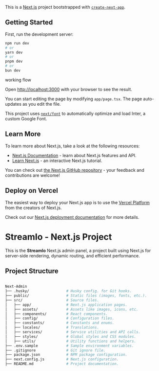 This is a [Next.js](https://nextjs.org/) project bootstrapped with [`create-next-app`](https://github.com/vercel/next.js/tree/canary/packages/create-next-app).

## Getting Started

First, run the development server:

```bash
npm run dev
# or
yarn dev
# or
pnpm dev
# or
bun dev
```
working flow


Open [http://localhost:3000](http://localhost:3000) with your browser to see the result.

You can start editing the page by modifying `app/page.tsx`. The page auto-updates as you edit the file.

This project uses [`next/font`](https://nextjs.org/docs/basic-features/font-optimization) to automatically optimize and load Inter, a custom Google Font.

## Learn More

To learn more about Next.js, take a look at the following resources:

- [Next.js Documentation](https://nextjs.org/docs) - learn about Next.js features and API.
- [Learn Next.js](https://nextjs.org/learn) - an interactive Next.js tutorial.

You can check out [the Next.js GitHub repository](https://github.com/vercel/next.js/) - your feedback and contributions are welcome!

## Deploy on Vercel

The easiest way to deploy your Next.js app is to use the [Vercel Platform](https://vercel.com/new?utm_medium=default-template&filter=next.js&utm_source=create-next-app&utm_campaign=create-next-app-readme) from the creators of Next.js.

Check out our [Next.js deployment documentation](https://nextjs.org/docs/deployment) for more details.


# StreamIo - Next.js Project

This is the **StreamIo** Next.js admin panel, a project built using Next.js for server-side rendering, dynamic routing, and efficient performance.

## Project Structure

```bash

Next-Admin
├── .husky/                 # Husky config. for Git hooks.
├── public/                 # Static files (images, fonts, etc.).
├── src/                    # Source files.
│   ├── app/                # Next.js application pages.
│   ├── assets/             # Assets like images, icons, etc.
│   ├── components/         # React components.
│   ├── config/             # Configuration files.
│   ├── constants/          # Constants and enums.
│   ├── locales/            # Translations.
│   ├── services/           # Service utilities and API calls.
│   ├── styles/             # Global styles and CSS modules.
│   ├── utils/              # Utility functions and helpers.
├── .env.sample             # Sample environment variables.
├── .gitignore              # Git ignore file.
├── package.json            # NPM package configuration.
├── next.config.js          # Next.js configuration.
├── README.md               # Project documentation.
